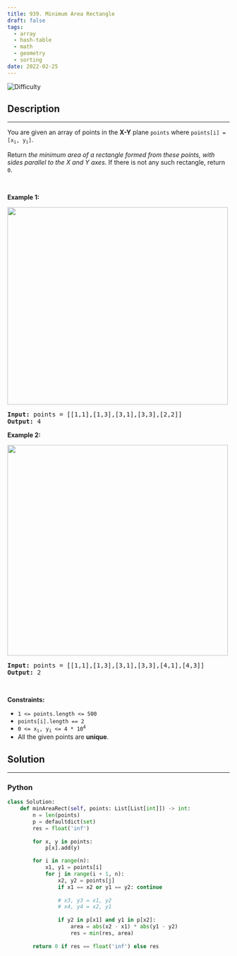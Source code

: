 ```yaml
---
title: 939. Minimum Area Rectangle
draft: false
tags: 
  - array
  - hash-table
  - math
  - geometry
  - sorting
date: 2022-02-25
---
```


![Difficulty](https://img.shields.io/badge/Difficulty-Medium-blue.svg)

## Description

---
<p>You are given an array of points in the <strong>X-Y</strong> plane <code>points</code> where <code>points[i] = [x<sub>i</sub>, y<sub>i</sub>]</code>.</p>

<p>Return <em>the minimum area of a rectangle formed from these points, with sides parallel to the X and Y axes</em>. If there is not any such rectangle, return <code>0</code>.</p>

<p>&nbsp;</p>
<p><strong class="example">Example 1:</strong></p>
<img alt="" src="https://assets.leetcode.com/uploads/2021/08/03/rec1.JPG" style="width: 500px; height: 447px;" />
<pre>
<strong>Input:</strong> points = [[1,1],[1,3],[3,1],[3,3],[2,2]]
<strong>Output:</strong> 4
</pre>

<p><strong class="example">Example 2:</strong></p>
<img alt="" src="https://assets.leetcode.com/uploads/2021/08/03/rec2.JPG" style="width: 500px; height: 477px;" />
<pre>
<strong>Input:</strong> points = [[1,1],[1,3],[3,1],[3,3],[4,1],[4,3]]
<strong>Output:</strong> 2
</pre>

<p>&nbsp;</p>
<p><strong>Constraints:</strong></p>

<ul>
	<li><code>1 &lt;= points.length &lt;= 500</code></li>
	<li><code>points[i].length == 2</code></li>
	<li><code>0 &lt;= x<sub>i</sub>, y<sub>i</sub> &lt;= 4 * 10<sup>4</sup></code></li>
	<li>All the given points are <strong>unique</strong>.</li>
</ul>


## Solution

---
### Python
``` py title='minimum-area-rectangle'
class Solution:
    def minAreaRect(self, points: List[List[int]]) -> int:
        n = len(points)
        p = defaultdict(set) 
        res = float('inf')
        
        for x, y in points:
            p[x].add(y)

        for i in range(n):
            x1, y1 = points[i]
            for j in range(i + 1, n):
                x2, y2 = points[j]
                if x1 == x2 or y1 == y2: continue
                
                # x3, y3 = x1, y2
                # x4, y4 = x2, y1
                
                if y2 in p[x1] and y1 in p[x2]:
                    area = abs(x2 - x1) * abs(y1 - y2)
                    res = min(res, area)
                        
        return 0 if res == float('inf') else res

```

